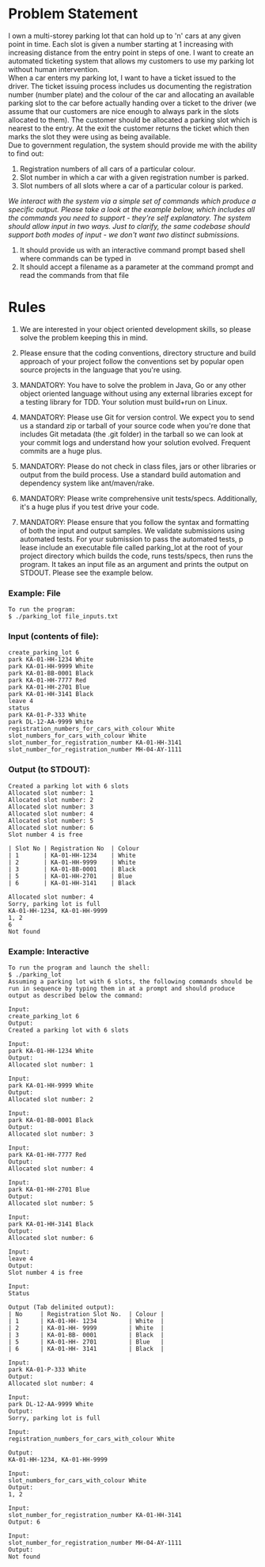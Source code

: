 # **Problem Statement**

I own a multi-storey parking lot that can hold up to 'n' cars at any given point in time. Each slot is given a number
starting at 1 increasing with increasing distance from the entry point in steps of one. I want to create an automated
ticketing system that allows my customers to use my parking lot without human intervention.						
When a car enters my parking lot, I want to have a ticket issued to the driver. The ticket issuing process includes us
documenting the registration number (number plate) and the colour of the car and allocating an available parking slot to
the car before actually handing over a ticket to the driver (we assume that our customers are nice enough to always park
in the slots allocated to them). The customer should be allocated a parking slot which is nearest to the entry. At the
exit the customer returns the ticket which then marks the slot they were using as being available.						
Due to government regulation, the system should provide me with the ability to find out:

1. Registration numbers of all cars of a particular colour.
2. Slot number in which a car with a given registration number is parked.
3. Slot numbers of all slots where a car of a particular colour is parked.

_We interact with the system via a simple set of commands which produce a specific output. Please take a look at the
example below, which includes all the commands you need to support - they're self explanatory. The system should allow
input in two ways. Just to clarify, the same codebase should support both modes of input - we don't want two distinct
submissions._

1) It should provide us with an interactive command prompt based shell where commands can be typed in
2) It should accept a filename as a parameter at the command prompt and read the commands from that file

# **Rules**

1. We are interested in your object oriented development skills, so please solve the problem keeping this in mind.

2. Please ensure that the coding conventions, directory structure and build approach of your project follow the
   conventions set by popular open source projects in the language that you're using.

3. MANDATORY: You have to solve the problem in Java, Go or any other object oriented language ​without using any
   external libraries except for a testing library for TDD. Your solution m​ust build+run on Linux.

4. MANDATORY: Please use Git for version control. We expect you to send us a ​standard zip or tarball​ of your source
   code when you're done that includes Git metadata (the .git folder) in the tarball so we can look at your commit logs
   and understand how your solution evolved. Frequent commits are a huge plus.

5. MANDATORY: Please ​do not ​check in class files, jars or other libraries or output from the build process. Use a
   standard build automation and dependency system like ant/maven/rake.

6. MANDATORY: Please write comprehensive unit tests/specs. Additionally, it's a huge plus if you test drive your code.

7. MANDATORY: Please ensure that you follow the syntax and formatting of both the input and output samples. We validate
   submissions using automated tests. For your submission to pass the automated tests, p​ lease include an executable
   file called parking_lot at the root of your project directory​ which builds the code, runs tests/specs, then runs the
   program. It takes an input file as an argument and prints the output on STDOUT. Please see the example below.

### Example: File ###

    To run the program:						
    $ ./parking_lot file_inputs.txt

### Input (contents of file): ###						

    create_parking_lot 6							
    park KA-01-HH-1234 White
    park KA-01-HH-9999 White
    park KA-01-BB-0001 Black
    park KA-01-HH-7777 Red
    park KA-01-HH-2701 Blue
    park KA-01-HH-3141 Black					    
    leave 4						
    status						
    park KA-01-P-333 White
    park DL-12-AA-9999 White
    registration_numbers_for_cars_with_colour White
    slot_numbers_for_cars_with_colour White
    slot_number_for_registration_number KA-01-HH-3141
    slot_number_for_registration_number MH-04-AY-1111

### Output (to STDOUT): ### 						

    Created a parking lot with 6 slots
    Allocated slot number: 1
    Allocated slot number: 2
    Allocated slot number: 3						
    Allocated slot number: 4
    Allocated slot number: 5
    Allocated slot number: 6
    Slot number 4 is free
		
    | Slot No | Registration No  | Colour
    | 1       | KA-01-HH-1234    | White
    | 2       | KA-01-HH-9999    | White
    | 3       | KA-01-BB-0001    | Black
    | 5       | KA-01-HH-2701    | Blue
    | 6       | KA-01-HH-3141    | Black

	Allocated slot number: 4
    Sorry, parking lot is full
    KA-01-HH-1234, KA-01-HH-9999
    1, 2
    6 
    Not found

### Example: Interactive ###

    To run the program and launch the shell:
    $ ./parking_lot
    Assuming a parking lot with 6 slots, the following commands should be run in sequence by typing them in at a prompt and should produce output as described below the command:
    
    Input:
    create_parking_lot 6
    Output:
    Created a parking lot with 6 slots

    Input:
    park KA-01-HH-1234 White
    Output:
    Allocated slot number: 1

    Input:
    park KA-01-HH-9999 White
    Output:
    Allocated slot number: 2
    
    Input:
    park KA-01-BB-0001 Black
    Output:
    Allocated slot number: 3

    Input:
    park KA-01-HH-7777 Red
    Output:
    Allocated slot number: 4
    
    Input:
    park KA-01-HH-2701 Blue
    Output:
    Allocated slot number: 5
    
    Input:
    park KA-01-HH-3141 Black
    Output:
    Allocated slot number: 6

    Input:
    leave 4
    Output:
    Slot number 4 is free

    Input:
    Status
    
    Output (Tab delimited output):
    | No     | Registration Slot No.  | Colour |
    | 1      | KA-01-HH- 1234         | White  |
    | 2      | KA-01-HH- 9999         | White  |
    | 3      | KA-01-BB- 0001         | Black  |
    | 5      | KA-01-HH- 2701         | Blue   |
    | 6      | KA-01-HH- 3141         | Black  |
    
    Input:
    park KA-01-P-333 White
    Output:
    Allocated slot number: 4
    
    Input:
    park DL-12-AA-9999 White
    Output:
    Sorry, parking lot is full
        
    Input:
    registration_numbers_for_cars_with_colour White
    
    Output:
    KA-01-HH-1234, KA-01-HH-9999
    
    Input:
    slot_numbers_for_cars_with_colour White
    Output:
    1, 2
    
    Input:
    slot_number_for_registration_number KA-01-HH-3141
    Output: 6

    Input:
    slot_number_for_registration_number MH-04-AY-1111
    Output:
    Not found
    

